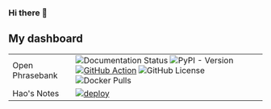 ### Hi there 👋


## My dashboard



|                 |                                                                                                                                                                                                                                                                                                                                         |
| --------------- | -------------------------------------------------------------------------------------------------------------------------------------------------------------------------------------------------------------------------------------------------------------------------------------------------------------------------------------------------------------------------------------------------------------------------------------------------------------------------------------------------------- |
| Open Phrasebank | ![Documentation Status](https://readthedocs.org/projects/open-phrasebank/badge/?version=latest) ![PyPI - Version](https://img.shields.io/pypi/v/openphrasebank) [![GitHub Action](https://github.com/liuh886/open-phrasebank/actions/workflows/lint.yml/badge.svg)](https://github.com/liuh886/open-phrasebank/actions/workflows/lint.yml) ![GitHub License](https://img.shields.io/github/license/liuh886/open-phrasebank) ![Docker Pulls](https://img.shields.io/docker/pulls/liuh886/open-phrasebank) |
| Hao's Notes     | [![deploy](https://github.com/liuh886/notes/actions/workflows/deploy.yml/badge.svg)](https://github.com/liuh886/notes/actions/workflows/deploy.yml)|
